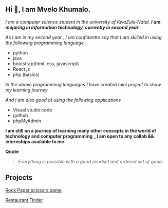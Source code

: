 ## Hi 👋, I am Mvelo Khumalo.

*I am a computer science student in the university of KwaZulu-Natal. **I am mojaring in information technology, currently in second year.***

*As I am in my second year , I am confidentto say that I am skilled in using the following programming language* 
- python
- java
- bootstrap(html, css, javascript)
- React.js
- php (basics)


*In the above programming languages I have created mini project to show my learning journey*

*And I am also good at using the following applications*

- Visual studio code 
- guthub
- phpMyAdmin


**I am still on a journey of learning many other concepts in the world of technology and computer programming _ I am open to any collab && internships available to me**


**Qoute** 
 > *Everything is possible with a good mindset and ordered set of goals*


## Projects

[Rock Paper scissors game](https://github.com/mvelo-081/RockPaperScissors)

[Restaurant Finder](https://github.com/mvelo-081/RERSTAURANT-FINDER)
